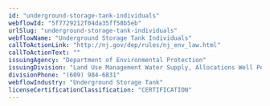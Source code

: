 ```yaml
---
id: "underground-storage-tank-individuals"
webflowId: "5f7729212f04da35ff58b5eb"
urlSlug: "underground-storage-tank-individuals"
webflowName: "Underground Storage Tank Individuals"
callToActionLink: "http://nj.gov/dep/rules/nj_env_law.html"
callToActionText: ""
issuingAgency: "Department of Environmental Protection"
issuingDivision: "Land Use Management Water Supply, Allocations Well Permitting and Regulation"
divisionPhone: "(609) 984-6831"
webflowIndustry: "Underground Storage Tank"
licenseCertificationClassification: "CERTIFICATION"
---
```

